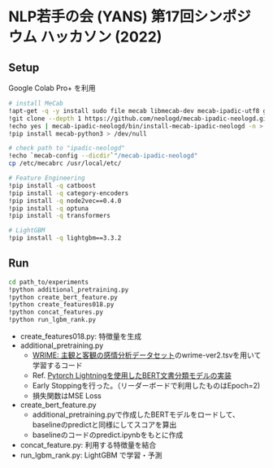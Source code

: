 # NLP若手の会 (YANS) 第17回シンポジウム ハッカソン (2022) 

## Setup

Google Colab Pro+ を利用

```bash
# install MeCab
!apt-get -q -y install sudo file mecab libmecab-dev mecab-ipadic-utf8 git curl python-mecab > /dev/null
!git clone --depth 1 https://github.com/neologd/mecab-ipadic-neologd.git > /dev/null 
!echo yes | mecab-ipadic-neologd/bin/install-mecab-ipadic-neologd -n > /dev/null 2>&1
!pip install mecab-python3 > /dev/null

# check path to "ipadic-neologd" 
!echo `mecab-config --dicdir`"/mecab-ipadic-neologd"
cp /etc/mecabrc /usr/local/etc/

# Feature Engineering
!pip install -q catboost
!pip install -q category-encoders
!pip install -q node2vec==0.4.0
!pip install -q optuna
!pip install -q transformers

# LightGBM
!pip install -q lightgbm==3.3.2
```

## Run

```bash
cd path_to/experiments
!python additional_pretraining.py
!python create_bert_feature.py
!python create_features018.py
!python concat_features.py
!python run_lgbm_rank.py
```

- create_features018.py: 特徴量を生成
- additional_pretraining.py
    - [WRIME: 主観と客観の感情分析データセット](https://github.com/ids-cv/wrime)のwrime-ver2.tsvを用いて学習するコード
    - Ref. [Pytorch Lightningを使用したBERT文書分類モデルの実装](https://qiita.com/tchih11/items/7e97db29b95cf08fdda0)
    - Early Stoppingを行った。（リーダーボードで利用したものはEpoch=2)
    - 損失関数はMSE Loss
- create_bert_feature.py
    - additional_pretraining.pyで作成したBERTモデルをロードして、baselineのpredictと同様にしてスコアを算出
    - baselineのコードのpredict.ipynbをもとに作成
- concat_feature.py: 利用する特徴量を結合
- run_lgbm_rank.py: LightGBM で学習・予測
